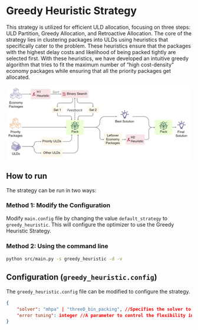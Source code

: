 # Greedy Heuristic Strategy
This strategy is utilized for efficient ULD allocation, focusing on three steps: ULD Partition, Greedy Allocation, and Retroactive Allocation. The core of the strategy lies in clustering packages into ULDs using heuristics that specifically cater to the problem. These heuristics ensure that the packages with the highest delay costs and likelihood of being packed tightly are selected first. With these heuristics, we have developed an intuitive greedy algorithm that tries to fit the maximum number of “high cost-density” economy packages while ensuring that all the priority packages get allocated.

<img src="./pipeline.png" alt="Pipeline for BRK Genetic Algorithm" title="Pipeline for BRK Genetic Algorithm"/>

## How to run
The strategy can be run in two ways:
### Method 1: Modify the Configuration
Modify `main.config` file by changing the value `default_strategy` to `greedy_heuristic`. This will configure the optimizer to use the Greedy Heuristic Strategy. 

### Method 2: Using the command line
```bash
python src/main.py -s greedy_heuristic -d -v
```

## Configuration (`greedy_heuristic.config`)

The `greedy_heuristic.config` file can be modified to configure the strategy.
 

```json
{
    "solver": "mhpa" | "threeD_bin_packing", //Specifies the solver to use for packing
    "error tuning": integer //A parameter to control the flexibility in fitting packages into the ULDs during Retroactive Allocation
}
```